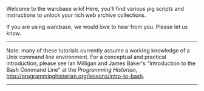 Welcome to the warcbase wiki! Here, you'll find various pig scripts and instructions to unlock your rich web archive collections.

If you are using warcbase, we would love to hear from you. Please let us know.

***

Note: many of these tutorials currently assume a working knowledge of a Unix command line environment. For a conceptual and practical introduction, please see Ian Milligan and James Baker's "Introduction to the Bash Command Line" at the *Programming Historian*, <http://programminghistorian.org/lessons/intro-to-bash>.

***